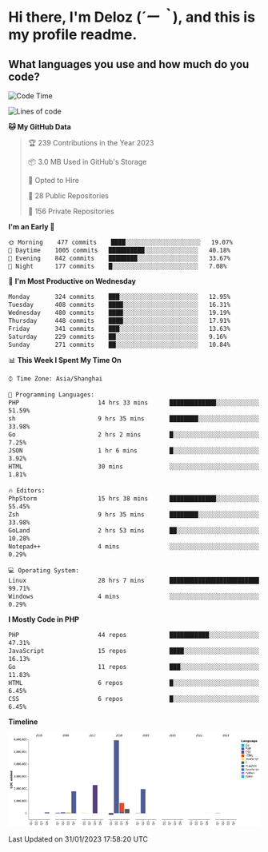 # **Hi there, I'm Deloz (*´ー｀*), and this is my profile readme.**
<!--  [![Profile views](https://gpvc.arturio.dev/dank-del)](https://github.com/dank-del) -->
## **What languages you use and how much do you code?**

<!--START_SECTION:waka-->
![Code Time](http://img.shields.io/badge/Code%20Time-753%20hrs%2054%20mins-blue)

![Lines of code](https://img.shields.io/badge/From%20Hello%20World%20I%27ve%20Written-13%20Million%20lines%20of%20code-blue)

**🐱 My GitHub Data** 

> 🏆 239 Contributions in the Year 2023
 > 
> 📦 3.0 MB Used in GitHub's Storage 
 > 
> 💼 Opted to Hire
 > 
> 📜 28 Public Repositories 
 > 
> 🔑 156 Private Repositories  
 > 
**I'm an Early 🐤** 

```text
🌞 Morning    477 commits    ████░░░░░░░░░░░░░░░░░░░░░   19.07% 
🌆 Daytime    1005 commits   ██████████░░░░░░░░░░░░░░░   40.18% 
🌃 Evening    842 commits    ████████░░░░░░░░░░░░░░░░░   33.67% 
🌙 Night      177 commits    █░░░░░░░░░░░░░░░░░░░░░░░░   7.08%

```
📅 **I'm Most Productive on Wednesday** 

```text
Monday       324 commits    ███░░░░░░░░░░░░░░░░░░░░░░   12.95% 
Tuesday      408 commits    ████░░░░░░░░░░░░░░░░░░░░░   16.31% 
Wednesday    480 commits    ████░░░░░░░░░░░░░░░░░░░░░   19.19% 
Thursday     448 commits    ████░░░░░░░░░░░░░░░░░░░░░   17.91% 
Friday       341 commits    ███░░░░░░░░░░░░░░░░░░░░░░   13.63% 
Saturday     229 commits    ██░░░░░░░░░░░░░░░░░░░░░░░   9.16% 
Sunday       271 commits    ██░░░░░░░░░░░░░░░░░░░░░░░   10.84%

```


📊 **This Week I Spent My Time On** 

```text
⌚︎ Time Zone: Asia/Shanghai

💬 Programming Languages: 
PHP                      14 hrs 33 mins      █████████████░░░░░░░░░░░░   51.59% 
sh                       9 hrs 35 mins       ████████░░░░░░░░░░░░░░░░░   33.98% 
Go                       2 hrs 2 mins        █░░░░░░░░░░░░░░░░░░░░░░░░   7.25% 
JSON                     1 hr 6 mins         █░░░░░░░░░░░░░░░░░░░░░░░░   3.92% 
HTML                     30 mins             ░░░░░░░░░░░░░░░░░░░░░░░░░   1.81%

🔥 Editors: 
PhpStorm                 15 hrs 38 mins      █████████████░░░░░░░░░░░░   55.45% 
Zsh                      9 hrs 35 mins       ████████░░░░░░░░░░░░░░░░░   33.98% 
GoLand                   2 hrs 53 mins       ██░░░░░░░░░░░░░░░░░░░░░░░   10.28% 
Notepad++                4 mins              ░░░░░░░░░░░░░░░░░░░░░░░░░   0.29%

💻 Operating System: 
Linux                    28 hrs 7 mins       █████████████████████████   99.71% 
Windows                  4 mins              ░░░░░░░░░░░░░░░░░░░░░░░░░   0.29%

```

**I Mostly Code in PHP** 

```text
PHP                      44 repos            ███████████░░░░░░░░░░░░░░   47.31% 
JavaScript               15 repos            ████░░░░░░░░░░░░░░░░░░░░░   16.13% 
Go                       11 repos            ███░░░░░░░░░░░░░░░░░░░░░░   11.83% 
HTML                     6 repos             █░░░░░░░░░░░░░░░░░░░░░░░░   6.45% 
CSS                      6 repos             █░░░░░░░░░░░░░░░░░░░░░░░░   6.45%

```


**Timeline**

![Chart not found](https://raw.githubusercontent.com/deloz/deloz/main/charts/bar_graph.png) 


 Last Updated on 31/01/2023 17:58:20 UTC
<!--END_SECTION:waka-->

